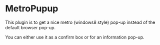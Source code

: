 MetroPupup
==========

This plugin is to get a nice metro (windows8 style) pop-up instead of the default browser pop-up.

You can either use it as a confirm box or for an information pop-up.